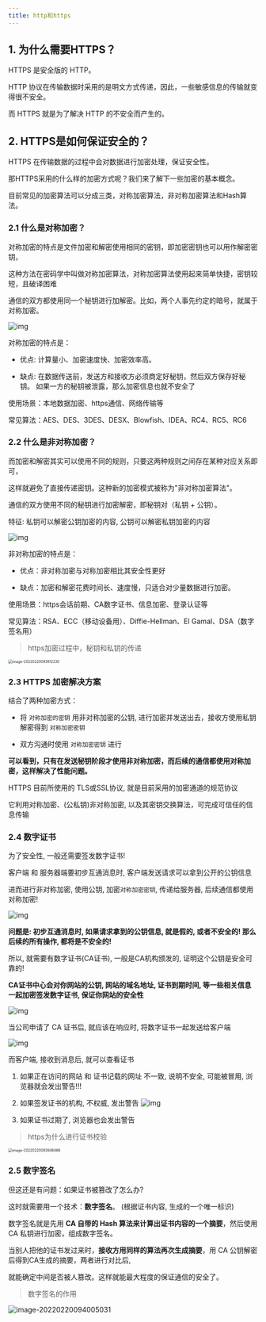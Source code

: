 ```yaml
---
title: http和https
---
```






## 1. 为什么需要HTTPS？



HTTPS 是安全版的 HTTP。



HTTP 协议在传输数据时采用的是明⽂方式传递，因此，⼀些敏感信息的传输就变得很不安全。



而 HTTPS 就是为了解决 HTTP 的不安全⽽产⽣的。



## 2. HTTPS是如何保证安全的？



HTTPS 在传输数据的过程中会对数据进行加密处理，保证安全性。



那HTTPS采用的什么样的加密方式呢？我们来了解下一些加密的基本概念。



目前常见的加密算法可以分成三类，对称加密算法，非对称加密算法和Hash算法。



### 2.1 **什么是对称加密？**



对称加密的特点是文件加密和解密使用相同的密钥，即加密密钥也可以用作解密密钥，



这种方法在密码学中叫做对称加密算法，对称加密算法使用起来简单快捷，密钥较短，且破译困难



通信的双⽅都使⽤同⼀个秘钥进⾏加解密。⽐如，两个人事先约定的暗号，就属于对称加密。



![img](https://wuxiaohui-1254415986.cos.ap-nanjing.myqcloud.com/uPic/20210527233628.png)



对称加密的特点是：



-  优点:
  计算量小、加密速度快、加密效率高。 

-  缺点:
  在数据传送前，发送方和接收方必须商定好秘钥，然后双方保存好秘钥。
  如果一方的秘钥被泄露，那么加密信息也就不安全了 



使用场景：本地数据加密、https通信、网络传输等



常见算法：AES、DES、3DES、DESX、Blowfish、IDEA、RC4、RC5、RC6



### 2.2 **什么是⾮对称加密？**



而加密和解密其实可以使用不同的规则，只要这两种规则之间存在某种对应关系即可，



这样就避免了直接传递密钥。这种新的加密模式被称为"非对称加密算法"。



通信的双方使用不同的秘钥进行加密解密，即秘钥对（私钥 + 公钥）。



特征: 私钥可以解密公钥加密的内容,  公钥可以解密私钥加密的内容



![img](https://wuxiaohui-1254415986.cos.ap-nanjing.myqcloud.com/uPic/20210527234705.png)



非对称加密的特点是：



-  优点：非对称加密与对称加密相比其安全性更好 

-  缺点：加密和解密花费时间长、速度慢，只适合对少量数据进行加密。 



使用场景：https会话前期、CA数字证书、信息加密、登录认证等



常见算法：RSA、ECC（移动设备用）、Diffie-Hellman、El Gamal、DSA（数字签名用）



> https加密过程中，秘钥和私钥的传递

<img src="https://wuxiaohui-1254415986.cos.ap-nanjing.myqcloud.com/uPic/image-20220220093912230.png" alt="image-20220220093912230" style="zoom:50%;" />



### 2.3 **HTTPS 加密解决⽅案**



结合了两种加密⽅式：



-  将 `对称加密的密钥` ⽤非对称加密的公钥, 进⾏加密并发送出去，接收⽅使⽤私钥解密得到 `对称加密密钥` 

-  双⽅沟通时使⽤ `对称加密密钥` 进⾏ 



**可以看到，只有在发送秘钥阶段才使用非对称加密，而后续的通信都使用对称加密，这样解决了性能问题。**



HTTPS 目前所使用的 TLS或SSL协议,  就是目前采用的加密通道的规范协议



它利用对称加密、(公私钥)非对称加密, 以及其密钥交换算法，可完成可信任的信息传输



### 2.4 数字证书



为了安全性, 一般还需要签发数字证书!



客户端 和 服务器端要初步互通消息时,  客户端发送请求可以拿到公开的公钥信息



进而进行非对称加密, 使用公钥, 加密`对称加密密钥`, 传递给服务器, 后续通信都使用对称加密!



![img](https://wuxiaohui-1254415986.cos.ap-nanjing.myqcloud.com/uPic/20210527235153.png)



**问题是: 初步互通消息时, 如果请求拿到的公钥信息, 就是假的, 或者不安全的! 那么后续的所有操作, 都将是不安全的!**



所以, 就需要有数字证书(CA证书),  一般是CA机构颁发的, 证明这个公钥是安全可靠的!



**CA证书中心会对你网站的公钥, 网站的域名地址,  证书到期时间, 等一些相关信息一起加密签发数字证书, 保证你网站的安全性**



![img](https://wuxiaohui-1254415986.cos.ap-nanjing.myqcloud.com/uPic/20210527233637.png)



当公司申请了 CA 证书后, 就应该在响应时, 将数字证书一起发送给客户端



![img](https://wuxiaohui-1254415986.cos.ap-nanjing.myqcloud.com/uPic/20210527233641.png)



而客户端, 接收到消息后, 就可以查看证书



1.  如果正在访问的网站 和 证书记载的网址 不一致, 说明不安全,  可能被冒用, 浏览器就会发出警告!!! 

1.  如果签发证书的机构, 不权威, 发出警告
   ![img](https://wuxiaohui-1254415986.cos.ap-nanjing.myqcloud.com/uPic/20210527233644.png) 

1.  如果证书过期了, 浏览器也会发出警告 



> https为什么进行证书校验

<img src="https://wuxiaohui-1254415986.cos.ap-nanjing.myqcloud.com/uPic/image-20220220093946466.png" alt="image-20220220093946466" style="zoom:50%;" />



### 2.5 数字签名



但这还是有问题：如果证书被篡改了怎么办?



这时就需要用⼀个技术：**数字签名**。 (根据证书内容, 生成的一个唯一标识)



数字签名就是先⽤ **CA ⾃带的 Hash 算法来计算出证书内容的⼀个摘要**，然后使⽤ CA 私钥进行加密，组成数字签名。



当别⼈把他的证书发过来时，**接收方⽤同样的算法再次⽣成摘要**，⽤ CA 公钥解密后得到CA生成的摘要，两者进行对⽐后,



就能确定中间是否被⼈篡改。这样就能最⼤程度的保证通信的安全了。



> 数字签名的作用

![image-20220220094005031](https://wuxiaohui-1254415986.cos.ap-nanjing.myqcloud.com/uPic/image-20220220094005031.png)